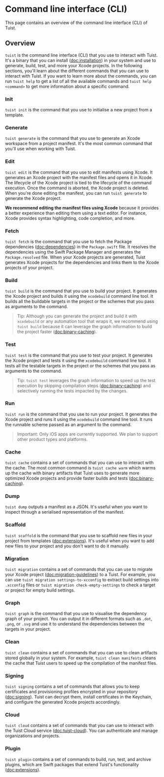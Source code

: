 # Command line interface (CLI)

This page contains an overview of the command line interface (CLI) of Tuist.

## Overview

`tuist` is the command line interface (CLI) that you use to interact with Tuist. It's a binary that you can install (<doc:installation>) in your system and use to generate, build, test, and more your Xcode projects. In the following sections, you'll learn about the different commands that you can use to interact with Tuist.
If you want to learn more about the commands, you can run `tuist help` to get a list of all the available commands and `tuist help <command>` to get more information about a specific command.

### Init

`tuist init` is the command that you use to initialise a new project from a template.

### Generate

`tuist generate` is the command that you use to generate an Xcode workspace from a project manifest. It's the most common command that you'll use when working with Tuist.

### Edit

`tuist edit` is the command that you use to edit manifests using Xcode. It generates an Xcode project with the manifest files and opens it in Xcode. The lifecycle of the Xcode project is tied to the lifecycle of the command execution. Once the command is aborted, the Xcode project is deleted. When you're done editing the manifest, you can run `tuist generate` to generate the Xcode project.

**We recommend editing the manifest files using Xcode** because it provides a better experience than editing them using a text editor. For instance, Xcode provides syntax highlighting, code completion, and more.


### Fetch

`tuist fetch` is the command that you use to fetch the Package dependencies (<doc:dependencies>) in the `Package.swift` file. It resolves the dependencies using the Swift Package Manager and generates the `Package.resolved` file. When your Xcode projects are generated, Tuist generates Xcode projects for the dependencies and links them to the Xcode projects of your project.

### Build

`tuist build` is the command that you use to build your project. It generates the Xcode project and builds it using the `xcodebuild` command line tool. It builds all the buildable targets in the project or the schemes that you pass as arguments to the command.

> Tip: Although you can generate the project and build it with `xcodebuild` or any automation tool that wraps it, we recommend using `tuist build` because it can leverage the graph information to build the project faster (<doc:binary-caching>).

### Test

`tuist test` is the command that you use to test your project. It generates the Xcode project and tests it using the `xcodebuild` command line tool. It tests all the testable targets in the project or the schemes that you pass as arguments to the command.

> Tip: `tuist test` leverages the graph information to speed up the test execution by skipping compilation steps (<doc:binary-caching>) and selectively running the tests impacted by the changes.

### Run

`tuist run` is the command that you use to run your project. It generates the Xcode project and runs it using the `xcodebuild` command line tool. It runs the runnable scheme passed as an argument to the command.

> Important: Only iOS apps are currently supported. We plan to support other product types and platforms.

### Cache

`tuist cache` contains a set of commands that you can use to interact with the cache. The most common command is `tuist cache warm` which warms up the cache with binary artifacts that Tuist uses to generate more optimized Xcode projects and provide faster builds and tests (<doc:binary-caching>).

### Dump

`tuist dump` outputs a manifest as a JSON. It's useful when you want to inspect through a serialised representation of the manifest.

### Scaffold

`tuist scaffold` is the command that you use to scaffold new files in your project from templates (<doc:extensions>). It's useful when you want to add new files to your project and you don't want to do it manually. 

### Migration

`tuist migration` contains a set of commands that you can use to migrate your Xcode project (<doc:migration-guidelines>) to a Tuist. For example, you can use `tuist migration settings-to-xcconfig` to extract build settings into `.xcconfig` files or `tuist migration check-empty-settings` to check a target or project for empty build settings.

### Graph

`tuist graph` is the command that you use to visualise the dependency graph of your project. You can output it in different formats such as `.dot`, `.png`, or `.svg` and use it to understand the dependencies between the targets in your project. 

### Clean

`tuist clean` contains a set of commands that you can use to clean artifacts stored globally in your system. For example, `tuist clean manifests` cleans the cache that Tuist users to speed up the compilation of the manifest files.

### Signing

`tuist signing` contains a set of commands that allows you to keep certificates and provisioning profiles encrypted in your repository (<doc:signing>). Tuist can decrypt them, install certificates in the Keychain, and configure the generated Xcode projects accordingly.

### Cloud

`tuist cloud` contains a set of commands that you can use to interact with the Tuist Cloud service (<doc:tuist-cloud>). You can authenticate and manage organizations and projects.

### Plugin

`tuist plugin` contains a set of commands to build, run, test, and archive plugins, which are Swift packages that extend Tuist's functionality (<doc:extensions>).